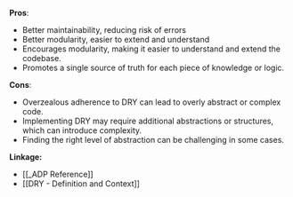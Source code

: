 **Pros**:
- Better maintainability, reducing risk of errors
- Better modularity, easier to extend and understand 
- Encourages modularity, making it easier to understand and extend the codebase.
- Promotes a single source of truth for each piece of knowledge or logic.

**Cons**:
- Overzealous adherence to DRY can lead to overly abstract or complex code.
- Implementing DRY may require additional abstractions or structures, which can introduce complexity.
- Finding the right level of abstraction can be challenging in some cases.

**Linkage:**
- [[_ADP Reference]]
- [[DRY - Definition and Context]]